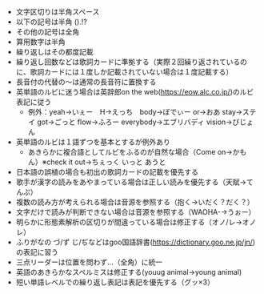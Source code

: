- 文字区切りは半角スペース
- 以下の記号は半角
  ().!?
- その他の記号は全角
- 算用数字は半角
- 繰り返しはその都度記載
- 繰り返し回数などは歌詞カードに準拠する（実際２回繰り返されているのに、歌詞カードには１度しか記載されていない場合は１度記載する）
- 長音付の代替の～は通常の長音符に置換する
- 英単語のルビに迷う場合は英辞郎on the web(https://eow.alc.co.jp/)のルビ表記に従う
  - 例外：yeah→いぇー　H→えっち　body→ぼでぃー or→おあ stay→ステイ got→ごっと flow→ふろー everybody→エブリバディ vision→びじょん
- 英単語のルビは１語ずつを基本とするが例外あり
  - あきらかに複合語としてルビをふるのが自然な場合（Come on→かもん）※check it out→ちぇっく いっと あうと
- 日本語の誤植の場合も初出の歌詞カードの記載を優先する
- 歌手が漢字の読みをあやまっている場合は正しい読みを優先する（天賦→てんぷ）
- 複数の読み方が考えられる場合は音源を参照する（抱く→いだく？だく？）
- 文字だけで読みが判断できない場合は音源を参照する（WAOHA-→うぉー）
- 明らかに形態素解析の区切りが間違っている場合は修正する（オノ/レ→オノレ）
- ふりがなの づ/ず じ/ぢなどはgoo国語辞書(https://dictionary.goo.ne.jp/jn/)の表記に習う
- 三点リーダーは位置を問わず…（全角）に統一
- 英語のあきらかなスペルミスは修正する(youug animal→young animal)
- 短い単語レベルでの繰り返し表記は表記を優先する（グッ×3）